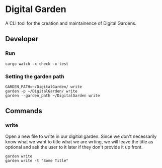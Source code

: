 # Digital Garden

A CLI tool for the creation and maintainence of Digital Gardens.

## Developer

### Run

```shell
cargo watch -x check -x test
```

### Setting the garden path

```shell
GARDEN_PATH=~/DigitalGarden/ write
garden -p ~/DigitalGarden/ write
garden --garden_path ~/DigitalGarden write
```

## Commands

### write

Open a new file to write in our digitial garden. Since we don't necessarily know what we want to title what we are wrting, we will leave the title as optional and ask the user to it later if they don't provide it up front.

```shell
garden write
garden write -t "Some Title"
```
